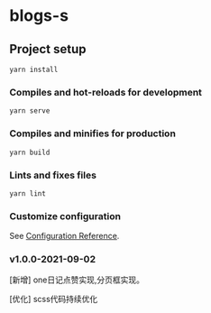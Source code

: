 <!--
 * @Author: your name
 * @Date: 2020-12-07 18:59:58
 * @LastEditTime: 2021-09-02 17:35:19
 * @LastEditors: Please set LastEditors
 * @Description: In User Settings Edit
 * @FilePath: \blogs-s\README.md
-->
# blogs-s

## Project setup
```
yarn install
```

### Compiles and hot-reloads for development
```
yarn serve
```

### Compiles and minifies for production
```
yarn build
```

### Lints and fixes files
```
yarn lint
```

### Customize configuration
See [Configuration Reference](https://cli.vuejs.org/config/).

### v1.0.0-2021-09-02

[新增] one日记点赞实现,分页框实现。

[优化] scss代码持续优化
